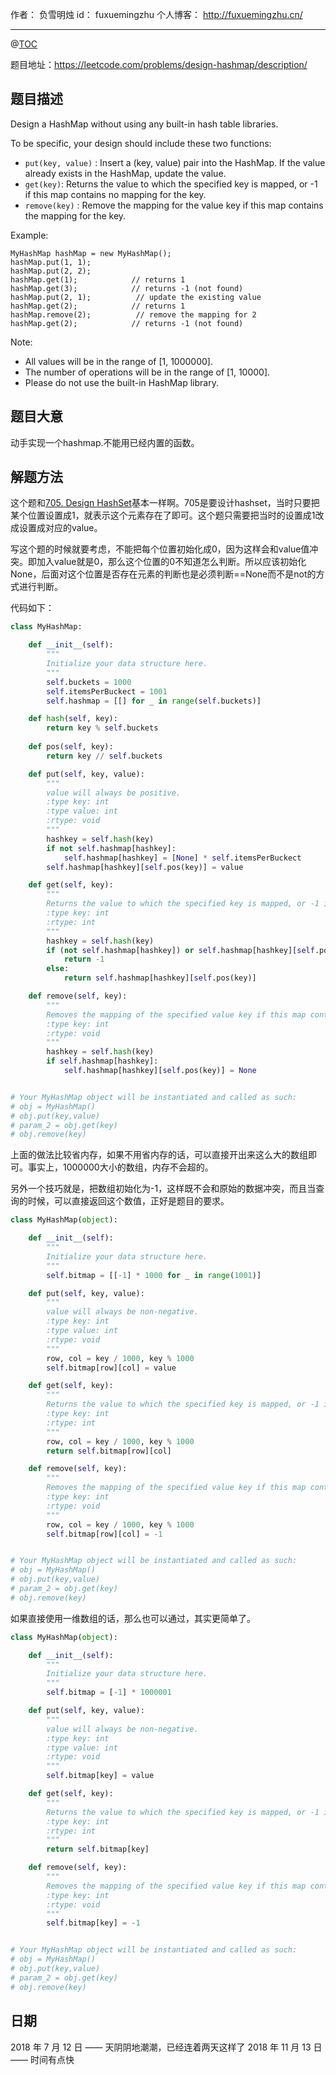 
作者： 负雪明烛
id：	fuxuemingzhu
个人博客：	http://fuxuemingzhu.cn/

---
@[TOC](目录)

题目地址：https://leetcode.com/problems/design-hashmap/description/

## 题目描述

Design a HashMap without using any built-in hash table libraries.

To be specific, your design should include these two functions:

- ``put(key, value)`` : Insert a (key, value) pair into the HashMap. If the value already exists in the HashMap, update the value.
- ``get(key)``: Returns the value to which the specified key is mapped, or -1 if this map contains no mapping for the key.
- ``remove(key)`` : Remove the mapping for the value key if this map contains the mapping for the key.

Example:

    MyHashMap hashMap = new MyHashMap();
    hashMap.put(1, 1);          
    hashMap.put(2, 2);         
    hashMap.get(1);            // returns 1
    hashMap.get(3);            // returns -1 (not found)
    hashMap.put(2, 1);          // update the existing value
    hashMap.get(2);            // returns 1 
    hashMap.remove(2);          // remove the mapping for 2
    hashMap.get(2);            // returns -1 (not found) 

Note:

- All values will be in the range of [1, 1000000].
- The number of operations will be in the range of [1, 10000].
- Please do not use the built-in HashMap library.


## 题目大意

动手实现一个hashmap.不能用已经内置的函数。

## 解题方法

这个题和[705. Design HashSet][1]基本一样啊。705是要设计hashset，当时只要把某个位置设置成1，就表示这个元素存在了即可。这个题只需要把当时的设置成1改成设置成对应的value。

写这个题的时候就要考虑，不能把每个位置初始化成0，因为这样会和value值冲突。即加入value就是0，那么这个位置的0不知道怎么判断。所以应该初始化None，后面对这个位置是否存在元素的判断也是必须判断==None而不是not的方式进行判断。

代码如下：

```python
class MyHashMap:

    def __init__(self):
        """
        Initialize your data structure here.
        """
        self.buckets = 1000
        self.itemsPerBuckect = 1001
        self.hashmap = [[] for _ in range(self.buckets)]

    def hash(self, key):
        return key % self.buckets
    
    def pos(self, key):
        return key // self.buckets

    def put(self, key, value):
        """
        value will always be positive.
        :type key: int
        :type value: int
        :rtype: void
        """
        hashkey = self.hash(key)
        if not self.hashmap[hashkey]:
            self.hashmap[hashkey] = [None] * self.itemsPerBuckect
        self.hashmap[hashkey][self.pos(key)] = value

    def get(self, key):
        """
        Returns the value to which the specified key is mapped, or -1 if this map contains no mapping for the key
        :type key: int
        :rtype: int
        """
        hashkey = self.hash(key)
        if (not self.hashmap[hashkey]) or self.hashmap[hashkey][self.pos(key)] == None:
            return -1
        else:
            return self.hashmap[hashkey][self.pos(key)]

    def remove(self, key):
        """
        Removes the mapping of the specified value key if this map contains a mapping for the key
        :type key: int
        :rtype: void
        """
        hashkey = self.hash(key)
        if self.hashmap[hashkey]:
            self.hashmap[hashkey][self.pos(key)] = None


# Your MyHashMap object will be instantiated and called as such:
# obj = MyHashMap()
# obj.put(key,value)
# param_2 = obj.get(key)
# obj.remove(key)
```

上面的做法比较省内存，如果不用省内存的话，可以直接开出来这么大的数组即可。事实上，1000000大小的数组，内存不会超的。

另外一个技巧就是，把数组初始化为-1，这样既不会和原始的数据冲突，而且当查询的时候，可以直接返回这个数值，正好是题目的要求。

```python
class MyHashMap(object):

    def __init__(self):
        """
        Initialize your data structure here.
        """
        self.bitmap = [[-1] * 1000 for _ in range(1001)]

    def put(self, key, value):
        """
        value will always be non-negative.
        :type key: int
        :type value: int
        :rtype: void
        """
        row, col = key / 1000, key % 1000
        self.bitmap[row][col] = value

    def get(self, key):
        """
        Returns the value to which the specified key is mapped, or -1 if this map contains no mapping for the key
        :type key: int
        :rtype: int
        """
        row, col = key / 1000, key % 1000
        return self.bitmap[row][col]

    def remove(self, key):
        """
        Removes the mapping of the specified value key if this map contains a mapping for the key
        :type key: int
        :rtype: void
        """
        row, col = key / 1000, key % 1000
        self.bitmap[row][col] = -1


# Your MyHashMap object will be instantiated and called as such:
# obj = MyHashMap()
# obj.put(key,value)
# param_2 = obj.get(key)
# obj.remove(key)
```

如果直接使用一维数组的话，那么也可以通过，其实更简单了。

```python
class MyHashMap(object):

    def __init__(self):
        """
        Initialize your data structure here.
        """
        self.bitmap = [-1] * 1000001

    def put(self, key, value):
        """
        value will always be non-negative.
        :type key: int
        :type value: int
        :rtype: void
        """
        self.bitmap[key] = value

    def get(self, key):
        """
        Returns the value to which the specified key is mapped, or -1 if this map contains no mapping for the key
        :type key: int
        :rtype: int
        """
        return self.bitmap[key]

    def remove(self, key):
        """
        Removes the mapping of the specified value key if this map contains a mapping for the key
        :type key: int
        :rtype: void
        """
        self.bitmap[key] = -1


# Your MyHashMap object will be instantiated and called as such:
# obj = MyHashMap()
# obj.put(key,value)
# param_2 = obj.get(key)
# obj.remove(key)
```

## 日期

2018 年 7 月 12 日 —— 天阴阴地潮潮，已经连着两天这样了
2018 年 11 月 13 日 —— 时间有点快

  [1]: https://blog.csdn.net/fuxuemingzhu/article/details/81016992
